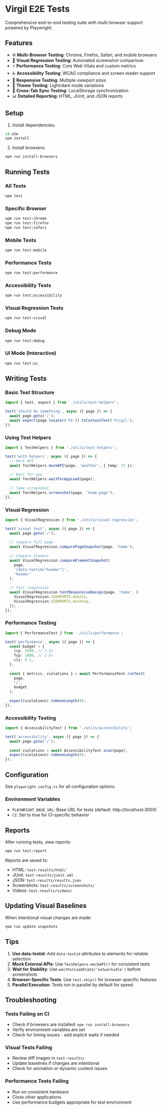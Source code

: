 # Virgil E2E Tests

Comprehensive end-to-end testing suite with multi-browser support powered by Playwright.

## Features

- 🌐 **Multi-Browser Testing**: Chrome, Firefox, Safari, and mobile browsers
- 📸 **Visual Regression Testing**: Automated screenshot comparison
- ⚡ **Performance Testing**: Core Web Vitals and custom metrics
- ♿ **Accessibility Testing**: WCAG compliance and screen reader support
- 📱 **Responsive Testing**: Multiple viewport sizes
- 🎨 **Theme Testing**: Light/dark mode variations
- 🔄 **Cross-Tab Sync Testing**: LocalStorage synchronization
- 📊 **Detailed Reporting**: HTML, JUnit, and JSON reports

## Setup

1. Install dependencies:
```bash
cd e2e
npm install
```

2. Install browsers:
```bash
npm run install-browsers
```

## Running Tests

### All Tests
```bash
npm test
```

### Specific Browser
```bash
npm run test:chrome
npm run test:firefox
npm run test:safari
```

### Mobile Tests
```bash
npm run test:mobile
```

### Performance Tests
```bash
npm run test:performance
```

### Accessibility Tests
```bash
npm run test:accessibility
```

### Visual Regression Tests
```bash
npm run test:visual
```

### Debug Mode
```bash
npm run test:debug
```

### UI Mode (Interactive)
```bash
npm run test:ui
```

## Writing Tests

### Basic Test Structure
```typescript
import { test, expect } from './utils/test-helpers';

test('should do something', async ({ page }) => {
  await page.goto('/');
  await expect(page.locator('h1')).toContainText('Virgil');
});
```

### Using Test Helpers
```typescript
import { TestHelpers } from './utils/test-helpers';

test('with helpers', async ({ page }) => {
  // Mock API
  await TestHelpers.mockAPI(page, 'weather', { temp: 72 });
  
  // Wait for app
  await TestHelpers.waitForAppLoad(page);
  
  // Take screenshot
  await TestHelpers.screenshot(page, 'home-page');
});
```

### Visual Regression
```typescript
import { VisualRegression } from './utils/visual-regression';

test('visual test', async ({ page }) => {
  await page.goto('/');
  
  // Compare full page
  await VisualRegression.comparePageSnapshot(page, 'home');
  
  // Compare element
  await VisualRegression.compareElementSnapshot(
    page,
    '[data-testid="header"]',
    'header'
  );
  
  // Test responsive
  await VisualRegression.testResponsiveDesign(page, 'home', [
    VisualRegression.VIEWPORTS.mobile,
    VisualRegression.VIEWPORTS.desktop,
  ]);
});
```

### Performance Testing
```typescript
import { PerformanceTest } from './utils/performance';

test('performance', async ({ page }) => {
  const budget = {
    lcp: 2500, // 2.5s
    fcp: 1800, // 1.8s
    cls: 0.1,
  };
  
  const { metrics, violations } = await PerformanceTest.runTest(
    page,
    '/',
    budget
  );
  
  expect(violations).toHaveLength(0);
});
```

### Accessibility Testing
```typescript
import { AccessibilityTest } from './utils/accessibility';

test('accessibility', async ({ page }) => {
  await page.goto('/');
  
  const violations = await AccessibilityTest.scan(page);
  expect(violations).toHaveLength(0);
});
```

## Configuration

See `playwright.config.ts` for all configuration options.

### Environment Variables
- `PLAYWRIGHT_BASE_URL`: Base URL for tests (default: http://localhost:3000)
- `CI`: Set to true for CI-specific behavior

## Reports

After running tests, view reports:
```bash
npm run test:report
```

Reports are saved to:
- HTML: `test-results/html/`
- JUnit: `test-results/junit.xml`
- JSON: `test-results/results.json`
- Screenshots: `test-results/screenshots/`
- Videos: `test-results/videos/`

## Updating Visual Baselines

When intentional visual changes are made:
```bash
npm run update-snapshots
```

## Tips

1. **Use data-testid**: Add `data-testid` attributes to elements for reliable selection
2. **Mock External APIs**: Use `TestHelpers.mockAPI()` for consistent tests
3. **Wait for Stability**: Use `waitForLoadState('networkidle')` before screenshots
4. **Browser-Specific Tests**: Use `test.skip()` for browser-specific features
5. **Parallel Execution**: Tests run in parallel by default for speed

## Troubleshooting

### Tests Failing on CI
- Check if browsers are installed: `npm run install-browsers`
- Verify environment variables are set
- Check for timing issues - add explicit waits if needed

### Visual Tests Failing
- Review diff images in `test-results/`
- Update baselines if changes are intentional
- Check for animation or dynamic content issues

### Performance Tests Failing
- Run on consistent hardware
- Close other applications
- Use performance budgets appropriate for test environment